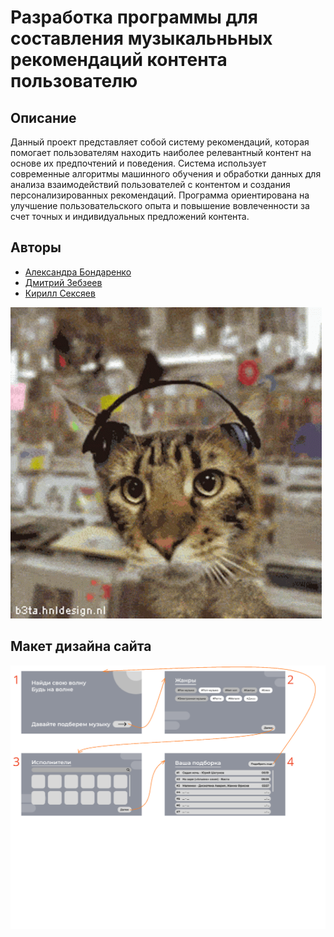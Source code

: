 # Разработка программы для составления музыкальньных рекомендаций контента пользователю

## Описание

Данный проект представляет собой систему рекомендаций, которая помогает пользователям находить наиболее релевантный контент на основе их предпочтений и поведения. Система использует современные алгоритмы машинного обучения и обработки данных для анализа взаимодействий пользователей с контентом и создания персонализированных рекомендаций. Программа ориентирована на улучшение пользовательского опыта и повышение вовлеченности за счет точных и индивидуальных предложений контента.

## Авторы

- [Александра Бондаренко](https://github.com/sashalieb)
- [Дмитрий Зебзеев](https://github.com/TsaferT)
- [Кирилл Сексяев](https://github.com/sexyaev)

![](cat.gif)

## Макет дизайна сайта 

![](designe.png)
